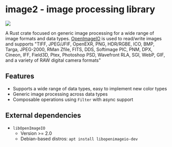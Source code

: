 # image2 - image processing library

<a href="https://crates.io/crates/image2">
    <img src="https://img.shields.io/crates/v/image2.svg">
</a>

A Rust crate focused on generic image processing for a wide range of image formats and data types. [OpenImageIO](https://github.com/OpenImageIO/io) is used to read/write images and supports "TIFF, JPEG/JFIF, OpenEXR, PNG, HDR/RGBE, ICO, BMP, Targa, JPEG-2000, RMan Zfile, FITS, DDS, Softimage PIC, PNM, DPX, Cineon, IFF, Field3D, Ptex, Photoshop PSD, Wavefront RLA, SGI, WebP, GIF, and a variety of RAW digital camera formats"

## Features

- Supports a wide range of data types, easy to implement new color types
- Generic image processing across data types
- Composable operations using `Filter` with async support

## External dependencies

- `libOpenImageIO`
    * Version >= 2.0
    * Debian-based distros: `apt install libopenimageio-dev`


